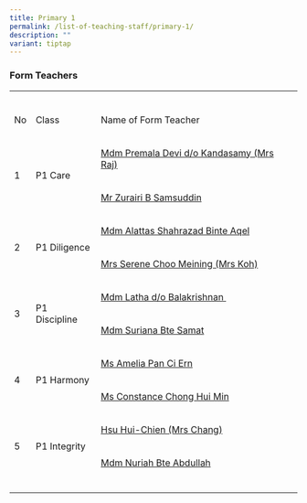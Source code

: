 ```yaml
---
title: Primary 1
permalink: /list-of-teaching-staff/primary-1/
description: ""
variant: tiptap
---
```

<h3><strong>Form Teachers</strong></h3>
<table style="minWidth: 75px">
<colgroup>
<col>
<col>
<col>
</colgroup>
<tbody>
<tr>
<td rowspan="1" colspan="1">
<p></p>
</td>
<td rowspan="1" colspan="1">
<p></p>
</td>
<td rowspan="1" colspan="1">
<p></p>
</td>
</tr>
<tr>
<td rowspan="1" colspan="1">
<p>No</p>
</td>
<td rowspan="1" colspan="1">
<p>Class</p>
</td>
<td rowspan="1" colspan="1">
<p>Name of Form Teacher</p>
</td>
</tr>
<tr>
<td rowspan="2" colspan="1">
<p>1</p>
</td>
<td rowspan="2" colspan="1">
<p>P1 Care</p>
</td>
<td rowspan="1" colspan="1">
<p><a href="mailto:premala_devi_kandasamy_a@moe.edu.sg" rel="noopener noreferrer nofollow" target="_blank">Mdm Premala Devi d/o Kandasamy (Mrs Raj)</a>
</p>
</td>
</tr>
<tr>
<td rowspan="1" colspan="1">
<p><a href="mailto:zurairi_samsuddin@schools.gov.sg" rel="noopener noreferrer nofollow" target="_blank">Mr Zurairi B Samsuddin</a>
</p>
</td>
</tr>
<tr>
<td rowspan="2" colspan="1">
<p>2</p>
</td>
<td rowspan="2" colspan="1">
<p>P1 Diligence</p>
</td>
<td rowspan="1" colspan="1">
<p><a href="mailto:alattas_shahrazad_aqel@schools.gov.sg" rel="noopener noreferrer nofollow" target="_blank">Mdm Alattas Shahrazad Binte Aqel</a>
</p>
</td>
</tr>
<tr>
<td rowspan="1" colspan="1">
<p><a href="mailto:choo_meining_serene@schools.gov.sg" rel="noopener noreferrer nofollow" target="_blank">Mrs Serene Choo Meining (Mrs Koh)</a>
</p>
</td>
</tr>
<tr>
<td rowspan="2" colspan="1">
<p>3</p>
</td>
<td rowspan="2" colspan="1">
<p>P1 Discipline</p>
</td>
<td rowspan="1" colspan="1">
<p><a href="mailto:latha_balakrishnan@schools.gov.sg" rel="noopener noreferrer nofollow" target="_blank">Mdm Latha d/o Balakrishnan&nbsp;</a>
</p>
</td>
</tr>
<tr>
<td rowspan="1" colspan="1">
<p><a href="mailto:suriana_samat@schools.gov.sg" rel="noopener noreferrer nofollow" target="_blank">Mdm Suriana Bte Samat</a>
</p>
</td>
</tr>
<tr>
<td rowspan="2" colspan="1">
<p>4</p>
</td>
<td rowspan="2" colspan="1">
<p>P1 Harmony</p>
</td>
<td rowspan="1" colspan="1">
<p><a href="mailto:Pan_Ci_Ern_Amelia_A@schools.gov.sg" rel="noopener nofollow" target="_blank">Ms Amelia Pan Ci Ern</a>
</p>
</td>
</tr>
<tr>
<td rowspan="1" colspan="1">
<p><a href="mailto:chong_hui_min_constance@schools.gov.sg" rel="noopener nofollow" target="_blank">Ms Constance Chong Hui Min </a>
</p>
</td>
</tr>
<tr>
<td rowspan="2" colspan="1">
<p>5</p>
</td>
<td rowspan="2" colspan="1">
<p>P1 Integrity</p>
</td>
<td rowspan="1" colspan="1">
<p><a href="mailto:hsu_hui-chien@schools.gov.sg" rel="noopener nofollow" target="_blank">Hsu Hui-Chien (Mrs Chang)</a>
</p>
</td>
</tr>
<tr>
<td rowspan="1" colspan="1">
<p><a href="mailto:nuriah_abdullah@schools.gov.sg" rel="noopener nofollow" target="_blank">Mdm Nuriah Bte Abdullah </a>
</p>
</td>
</tr>
<tr>
<td rowspan="1" colspan="1">
<p></p>
</td>
<td rowspan="1" colspan="1">
<p></p>
</td>
<td rowspan="1" colspan="1">
<p></p>
</td>
</tr>
</tbody>
</table>
<p></p>
